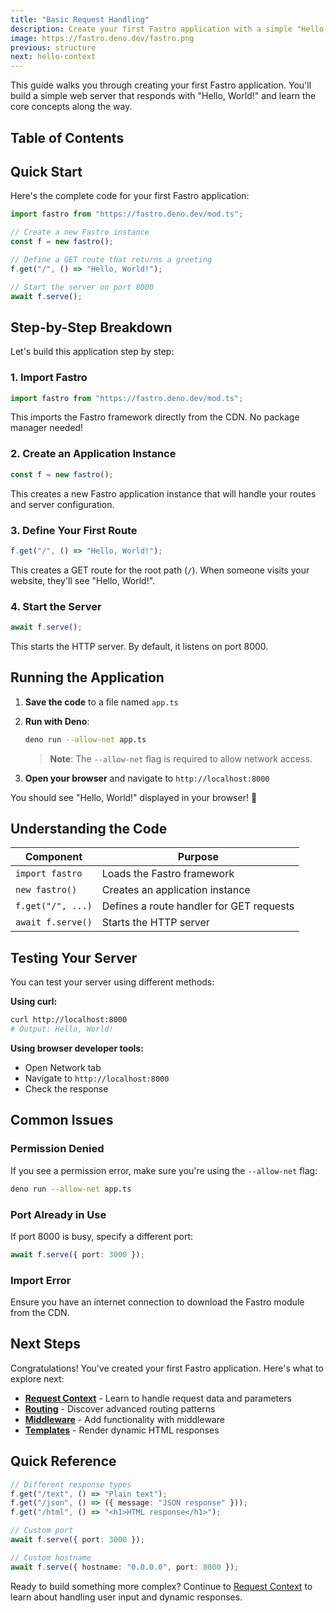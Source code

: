 ```yaml
---
title: "Basic Request Handling"
description: Create your first Fastro application with a simple "Hello, World!" route and learn the fundamentals of building web applications with Fastro.
image: https://fastro.deno.dev/fastro.png
previous: structure
next: hello-context
---
```


This guide walks you through creating your first Fastro application. You'll
build a simple web server that responds with "Hello, World!" and learn the core
concepts along the way.

## Table of Contents

## Quick Start

Here's the complete code for your first Fastro application:

```ts
import fastro from "https://fastro.deno.dev/mod.ts";

// Create a new Fastro instance
const f = new fastro();

// Define a GET route that returns a greeting
f.get("/", () => "Hello, World!");

// Start the server on port 8000
await f.serve();
```

## Step-by-Step Breakdown

Let's build this application step by step:

### 1. Import Fastro

```ts
import fastro from "https://fastro.deno.dev/mod.ts";
```

This imports the Fastro framework directly from the CDN. No package manager
needed!

### 2. Create an Application Instance

```ts
const f = new fastro();
```

This creates a new Fastro application instance that will handle your routes and
server configuration.

### 3. Define Your First Route

```ts
f.get("/", () => "Hello, World!");
```

This creates a GET route for the root path (`/`). When someone visits your
website, they'll see "Hello, World!".

### 4. Start the Server

```ts
await f.serve();
```

This starts the HTTP server. By default, it listens on port 8000.

## Running the Application

1. **Save the code** to a file named `app.ts`

2. **Run with Deno**:
   ```bash
   deno run --allow-net app.ts
   ```

   > **Note**: The `--allow-net` flag is required to allow network access.

3. **Open your browser** and navigate to `http://localhost:8000`

You should see "Hello, World!" displayed in your browser! 🎉

## Understanding the Code

| Component         | Purpose                                  |
| ----------------- | ---------------------------------------- |
| `import fastro`   | Loads the Fastro framework               |
| `new fastro()`    | Creates an application instance          |
| `f.get("/", ...)` | Defines a route handler for GET requests |
| `await f.serve()` | Starts the HTTP server                   |

## Testing Your Server

You can test your server using different methods:

**Using curl:**

```bash
curl http://localhost:8000
# Output: Hello, World!
```

**Using browser developer tools:**

- Open Network tab
- Navigate to `http://localhost:8000`
- Check the response

## Common Issues

### Permission Denied

If you see a permission error, make sure you're using the `--allow-net` flag:

```bash
deno run --allow-net app.ts
```

### Port Already in Use

If port 8000 is busy, specify a different port:

```ts
await f.serve({ port: 3000 });
```

### Import Error

Ensure you have an internet connection to download the Fastro module from the
CDN.

## Next Steps

Congratulations! You've created your first Fastro application. Here's what to
explore next:

- **[Request Context](hello-context)** - Learn to handle request data and
  parameters
- **[Routing](routing)** - Discover advanced routing patterns
- **[Middleware](middleware)** - Add functionality with middleware
- **[Templates](templates)** - Render dynamic HTML responses

## Quick Reference

```ts
// Different response types
f.get("/text", () => "Plain text");
f.get("/json", () => ({ message: "JSON response" }));
f.get("/html", () => "<h1>HTML response</h1>");

// Custom port
await f.serve({ port: 3000 });

// Custom hostname
await f.serve({ hostname: "0.0.0.0", port: 8000 });
```

Ready to build something more complex? Continue to
[Request Context](hello-context) to learn about handling user input and dynamic
responses.
